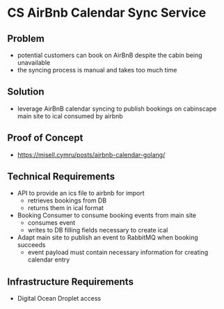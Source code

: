 # CS AirBnb Calendar Sync Service

## Problem
- potential customers can book on AirBnB despite the cabin being unavailable
- the syncing process is manual and takes too much time

## Solution
- leverage AirBnB calendar syncing to publish bookings on cabinscape main site to ical consumed by airbnb

## Proof of Concept
- https://misell.cymru/posts/airbnb-calendar-golang/

## Technical Requirements
- API to provide an ics file to airbnb for import
    - retrieves bookings from DB
    - returns them in ical format
- Booking Consumer to consume booking events from main site
    - consumes event
    - writes to DB filling fields necessary to create ical
- Adapt main site to publish an event to RabbitMQ when booking succeeds
    - event payload must contain necessary information for creating calendar entry

## Infrastructure Requirements
- Digital Ocean Droplet access
